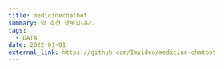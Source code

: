 ```yaml
---
title: medicinechatbot
summary: 약 추천 챗봇입니다.
tags:
  - DATA
date: 2022-01-01
external_link: https://github.com/Imvideo/medicine-chatbot
---
```

